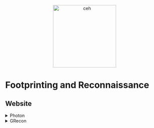 <p align="center">
  <img src="https://media.licdn.com/dms/image/D4D12AQE_SAR61tWqBw/article-cover_image-shrink_720_1280/0/1696007532362?e=2147483647&v=beta&t=gHcB0ZSMKfLNU_lfFE6j16VSaYdDxTzbbg4F629EBD4" alt="ceh" width="200"/>
</p>

# Footprinting and Reconnaissance
## Website
<details>
  <summary>Photon</summary>
  
  ```plaintext
  python3 photon.py -u http://www.certifiedhacker.com 
```
</details>

<details>
  <summary>GRecon</summary>
  
  ```plaintext
  python grecon.py
```
</details>
